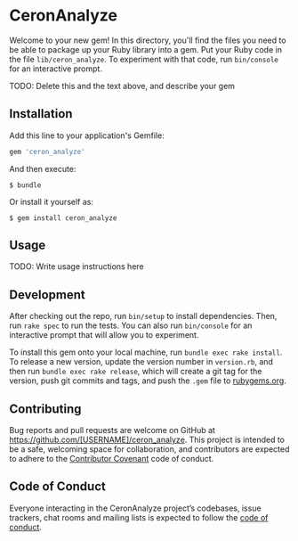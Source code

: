 # CeronAnalyze

Welcome to your new gem! In this directory, you'll find the files you need to be able to package up your Ruby library into a gem. Put your Ruby code in the file `lib/ceron_analyze`. To experiment with that code, run `bin/console` for an interactive prompt.

TODO: Delete this and the text above, and describe your gem

## Installation

Add this line to your application's Gemfile:

```ruby
gem 'ceron_analyze'
```

And then execute:

    $ bundle

Or install it yourself as:

    $ gem install ceron_analyze

## Usage

TODO: Write usage instructions here

## Development

After checking out the repo, run `bin/setup` to install dependencies. Then, run `rake spec` to run the tests. You can also run `bin/console` for an interactive prompt that will allow you to experiment.

To install this gem onto your local machine, run `bundle exec rake install`. To release a new version, update the version number in `version.rb`, and then run `bundle exec rake release`, which will create a git tag for the version, push git commits and tags, and push the `.gem` file to [rubygems.org](https://rubygems.org).

## Contributing

Bug reports and pull requests are welcome on GitHub at https://github.com/[USERNAME]/ceron_analyze. This project is intended to be a safe, welcoming space for collaboration, and contributors are expected to adhere to the [Contributor Covenant](http://contributor-covenant.org) code of conduct.

## Code of Conduct

Everyone interacting in the CeronAnalyze project’s codebases, issue trackers, chat rooms and mailing lists is expected to follow the [code of conduct](https://github.com/[USERNAME]/ceron_analyze/blob/master/CODE_OF_CONDUCT.md).
